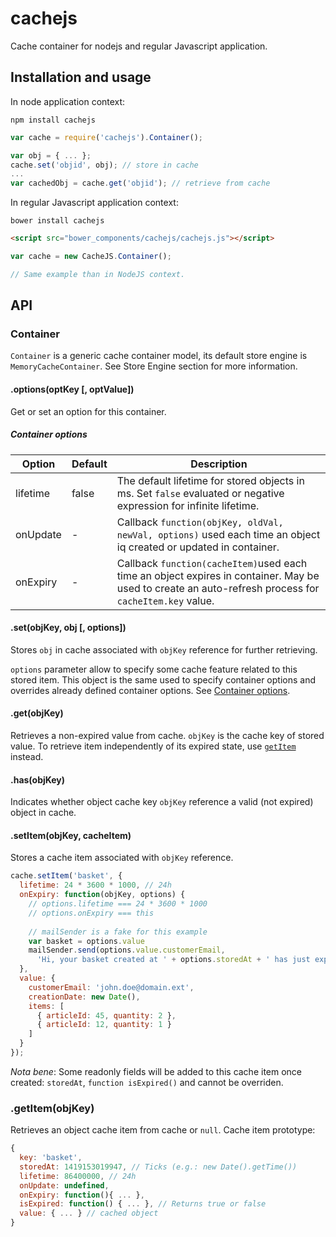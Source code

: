 cachejs
=======

Cache container for nodejs and regular Javascript application.

## Installation and usage

In node application context:

```
npm install cachejs
```

```js
var cache = require('cachejs').Container();

var obj = { ... };
cache.set('objid', obj); // store in cache
...
var cachedObj = cache.get('objid'); // retrieve from cache
```

In regular Javascript application context:

```
bower install cachejs
```

```html
<script src="bower_components/cachejs/cachejs.js"></script>
```

```js
var cache = new CacheJS.Container();

// Same example than in NodeJS context.
```

## API

### Container

```Container``` is a generic cache container model, its default store engine is ```MemoryCacheContainer```. See Store Engine section for more information.

#### .options(optKey [, optValue])

Get or set an option for this container.

##### <a name="options"></a>Container options

Option             | Default              | Description
-------------------|----------------------|--------------
lifetime           | false                | The default lifetime for stored objects in ms. Set ```false``` evaluated or negative expression for infinite lifetime.
onUpdate           | -                    | Callback ```function(objKey, oldVal, newVal, options)``` used each time an object iq created or updated in container.
onExpiry           | -                    | Callback ```function(cacheItem)```used each time an object expires in container. May be used to create an auto-refresh process for ```cacheItem.key``` value.


#### .set(objKey, obj [, options])

Stores ```obj``` in cache associated with ```objKey``` reference for further retrieving.

```options``` parameter allow to specify some cache feature related to this stored item. This object is the same used to specify container options and overrides already defined container options. See [Container options](#options).

#### .get(objKey)

Retrieves a non-expired value from cache. ```objKey``` is the cache key of stored value. To retrieve item independently of its expired state, use [```getItem```](#getItem) instead.


#### .has(objKey)

Indicates whether object cache key ```objKey``` reference a valid (not expired) object in cache.

#### .setItem(objKey, cacheItem)

Stores a cache item associated with ```objKey``` reference.

```js
cache.setItem('basket', {
  lifetime: 24 * 3600 * 1000, // 24h
  onExpiry: function(objKey, options) {
    // options.lifetime === 24 * 3600 * 1000
    // options.onExpiry === this
    
    // mailSender is a fake for this example
    var basket = options.value
    mailSender.send(options.value.customerEmail,
      'Hi, your basket created at ' + options.storedAt + ' has just expired.');
  },
  value: {
    customerEmail: 'john.doe@domain.ext',
    creationDate: new Date(),
    items: [
      { articleId: 45, quantity: 2 },
      { articleId: 12, quantity: 1 }
    ]
  }
});
```

_Nota bene_: Some readonly fields will be added to this cache item once created: ```storedAt```, ```function isExpired()``` and cannot be overriden.

### <a name="getItem"></a>.getItem(objKey)

Retrieves an object cache item from cache or ```null```. Cache item prototype:
```js
{
  key: 'basket',
  storedAt: 1419153019947, // Ticks (e.g.: new Date().getTime())
  lifetime: 86400000, // 24h
  onUpdate: undefined,
  onExpiry: function(){ ... },
  isExpired: function() { ... }, // Returns true or false
  value: { ... } // cached object
}
```
